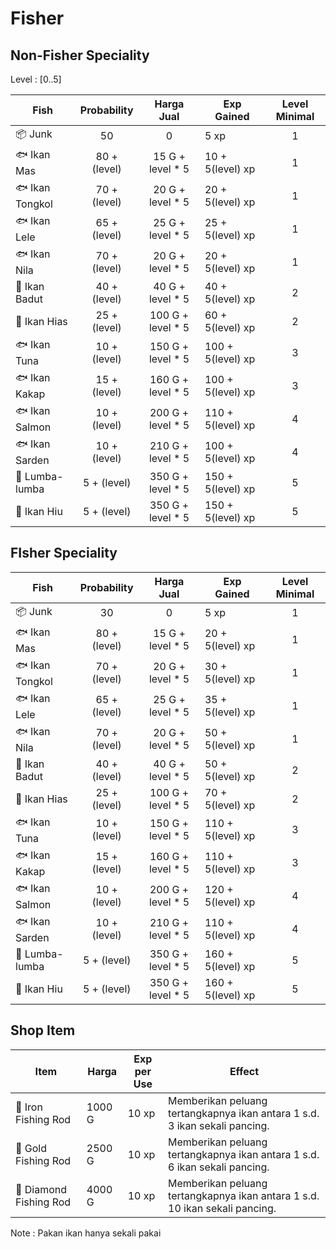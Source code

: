 # Fisher

## Non-Fisher Speciality

Level : [0..5]

| Fish            | Probability  |     Harga Jual     | Exp Gained        | Level Minimal |
| --------------- | :----------: | :----------------: | ----------------- | :-----------: |
| 📦 Junk         |      50      |         0          | 5 xp              |       1       |
| 🐟 Ikan Mas     | 80 + (level) | 15 G + level \* 5  | 10 + 5(level) xp  |       1       |
| 🐟 Ikan Tongkol | 70 + (level) | 20 G + level \* 5  | 20 + 5(level) xp  |       1       |
| 🐟 Ikan Lele    | 65 + (level) | 25 G + level \* 5  | 25 + 5(level) xp  |       1       |
| 🐟 Ikan Nila    | 70 + (level) | 20 G + level \* 5  | 20 + 5(level) xp  |       1       |
| 🐡 Ikan Badut   | 40 + (level) | 40 G + level \* 5  | 40 + 5(level) xp  |       2       |
| 🐠 Ikan Hias    | 25 + (level) | 100 G + level \* 5 | 60 + 5(level) xp  |       2       |
| 🐟 Ikan Tuna    | 10 + (level) | 150 G + level \* 5 | 100 + 5(level) xp |       3       |
| 🐟 Ikan Kakap   | 15 + (level) | 160 G + level \* 5 | 100 + 5(level) xp |       3       |
| 🐟 Ikan Salmon  | 10 + (level) | 200 G + level \* 5 | 110 + 5(level) xp |       4       |
| 🐟 Ikan Sarden  | 10 + (level) | 210 G + level \* 5 | 100 + 5(level) xp |       4       |
| 🐬 Lumba-lumba  | 5 + (level)  | 350 G + level \* 5 | 150 + 5(level) xp |       5       |
| 🦈 Ikan Hiu     | 5 + (level)  | 350 G + level \* 5 | 150 + 5(level) xp |       5       |

## FIsher Speciality

| Fish            | Probability  |     Harga Jual     | Exp Gained        | Level Minimal |
| --------------- | :----------: | :----------------: | ----------------- | :-----------: |
| 📦 Junk         |      30      |         0          | 5 xp              |       1       |
| 🐟 Ikan Mas     | 80 + (level) | 15 G + level \* 5  | 20 + 5(level) xp  |       1       |
| 🐟 Ikan Tongkol | 70 + (level) | 20 G + level \* 5  | 30 + 5(level) xp  |       1       |
| 🐟 Ikan Lele    | 65 + (level) | 25 G + level \* 5  | 35 + 5(level) xp  |       1       |
| 🐟 Ikan Nila    | 70 + (level) | 20 G + level \* 5  | 50 + 5(level) xp  |       1       |
| 🐡 Ikan Badut   | 40 + (level) | 40 G + level \* 5  | 50 + 5(level) xp  |       2       |
| 🐠 Ikan Hias    | 25 + (level) | 100 G + level \* 5 | 70 + 5(level) xp  |       2       |
| 🐟 Ikan Tuna    | 10 + (level) | 150 G + level \* 5 | 110 + 5(level) xp |       3       |
| 🐟 Ikan Kakap   | 15 + (level) | 160 G + level \* 5 | 110 + 5(level) xp |       3       |
| 🐟 Ikan Salmon  | 10 + (level) | 200 G + level \* 5 | 120 + 5(level) xp |       4       |
| 🐟 Ikan Sarden  | 10 + (level) | 210 G + level \* 5 | 110 + 5(level) xp |       4       |
| 🐬 Lumba-lumba  | 5 + (level)  | 350 G + level \* 5 | 160 + 5(level) xp |       5       |
| 🦈 Ikan Hiu     | 5 + (level)  | 350 G + level \* 5 | 160 + 5(level) xp |       5       |

## Shop Item

| Item                   | Harga  | Exp per Use | Effect                                                                      |
| ---------------------- | ------ | ----------- | --------------------------------------------------------------------------- |
| 🎣 Iron Fishing Rod    | 1000 G | 10 xp       | Memberikan peluang tertangkapnya ikan antara 1 s.d. 3 ikan sekali pancing.  |
| 🎣 Gold Fishing Rod    | 2500 G | 10 xp       | Memberikan peluang tertangkapnya ikan antara 1 s.d. 6 ikan sekali pancing.  |
| 🎣 Diamond Fishing Rod | 4000 G | 10 xp       | Memberikan peluang tertangkapnya ikan antara 1 s.d. 10 ikan sekali pancing. |

Note : Pakan ikan hanya sekali pakai
